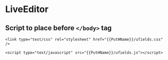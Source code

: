 # LiveEditor

## Script to place before `</body>` tag

`<link type="text/css" rel="stylesheet" href="{{PutHName}}/ufields.css" />`

`<script type="text/javascript" src="{{PutHName}}/ufields.js"></script>`
